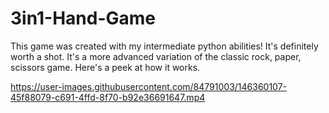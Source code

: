 # 3in1-Hand-Game
This game was created with my intermediate python abilities! It's definitely worth a shot. It's a more advanced variation of the classic rock, paper, scissors game.
Here's a peek at how it works.

https://user-images.githubusercontent.com/84791003/146360107-45f88079-c691-4ffd-8f70-b92e36691647.mp4

